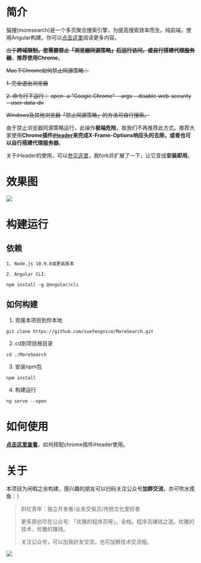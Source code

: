 # 简介

猫搜(moresearch)是一个多页聚合搜索引擎，为提高搜索效率而生。纯前端，使用Angular构建。你可以[点击这里](https://juejin.im/post/5e147c716fb9a0480d1702d1)阅读更多内容。

~~由于**跨域限制，您需要禁止「浏览器同源策略」后运行访问，或自行搭建代理服务器**~~。**推荐使用Chrome**。

~~Mac下Chrome如何禁止同源策略：~~

~~1. 完全退出浏览器~~

~~2. 命令行下运行：~~
~~open -a "Google Chrome" --args --disable-web-security  --user-data-dir~~

~~Windows及其他浏览器「禁止同源策略」的方法可自行搜索。~~

由于禁止浏览器同源策略运行，此操作**极端危险**，故我们不再推荐此方式。推荐大家使用**Chrome插件[iHeader](http://github.com/Louiszhai/IHeader)**来完成X-Frame-Options响应头的去除，或者也可以自行**搭建代理服务器**。

关于iHeader的使用，可以[参见这里](./how-use.md)，我fork并扩展了一下，让它变成**安装即用**。

# 效果图

![](./show.jpg)

# 构建运行

## 依赖

```shell
1. Node.js 10.9.0或更高版本

2. Angular CLI:

npm install -g @angular/cli
```

## 如何构建

1. 克隆本项目到你本地
   
```shell
git clone https://github.com/xuefengnice/MoreSearch.git
```

2. cd到项目根目录

```shell
cd ./MoreSearch
```

3. 安装npm包

```shell
npm install
```

4. 构建运行

```shell
ng serve --open
```

# 如何使用

**[点击这里查看](./how-use.md)**，如何搭配chrome插件iHeader使用。

# 关于

本项目为闲暇之余构建，感兴趣的朋友可以扫码关注公众号**加群交流**，亦可吹水摸鱼：）

> 斜杠青年：独立开发者/业余交易员/传统文化爱好者
> 
> 更多原创尽在公众号: 「优雅的程序员呀」。全栈。程序员赚钱之道。优雅的技术，优雅的赚钱。
>
> 关注公众号，可以加我好友交流，也可加群技术交流哦。

![](./qrcode.jpg)
